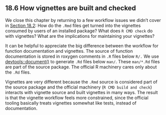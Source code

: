 ## 18.6 How vignettes are built and checked

We close this chapter by returning to a few workflow issues we didn’t cover in [Section 18.2](https://r-pkgs.org/vignettes.html#sec-vignettes-workflow-writing): How do the `.Rmd` files get turned into the vignettes consumed by users of an installed package? What does `R CMD check` do with vignettes? What are the implications for maintaining your vignettes?

It can be helpful to appreciate the big difference between the workflow for function documentation and vignettes. The source of function documentation is stored in roxygen comments in `.R` files below `R/.` We use [devtools::document()](https://devtools.r-lib.org/reference/document.html) to generate `.Rd` files below `man/`. These `man/*.Rd` files are part of the source package. The official R machinery cares only about the `.Rd` files.

Vignettes are very different because the `.Rmd` source is considered part of the source package and the official machinery (`R CMD build and check`) interacts with vignette source and built vignettes in many ways. The result is that the vignette workflow feels more constrained, since the official tooling basically treats vignettes somewhat like tests, instead of documentation.
